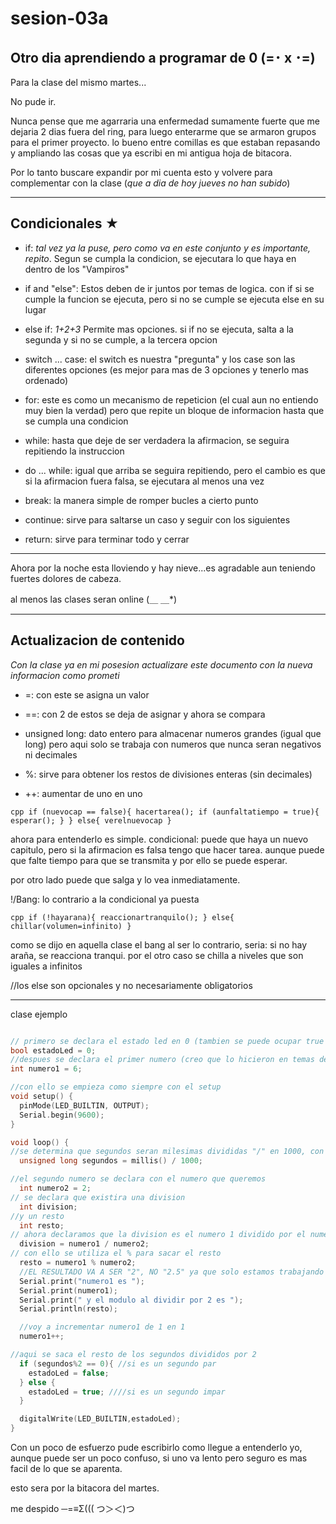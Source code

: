 # sesion-03a
## Otro dia aprendiendo a programar de 0 (=･ x ･=)

Para la clase del mismo martes...

No pude ir.

Nunca pense que me agarraria una enfermedad sumamente fuerte que me dejaria 2 dias fuera del ring, para luego enterarme que se armaron grupos para el primer proyecto.
lo bueno entre comillas es que estaban repasando y ampliando las cosas que ya escribi en mi antigua hoja de bitacora.

Por lo tanto buscare expandir por mi cuenta esto y volvere para complementar con la clase  (*que a dia de hoy jueves no han subido*)

---

## Condicionales ★

- if: *tal vez ya la puse, pero como va en este conjunto y es importante, repito*. Segun se cumpla la condicion, se ejecutara lo que haya en dentro de los "Vampiros"

- if and "else": Estos deben de ir juntos por temas de logica. con if si se cumple la funcion se ejecuta, pero si no se cumple se ejecuta else en su lugar

- else if: *1+2+3* Permite mas opciones. si if no se ejecuta, salta a la segunda y si no se cumple, a la tercera opcion

- switch ... case: el switch es nuestra "pregunta" y los case son las diferentes opciones (es mejor para mas de 3 opciones y tenerlo mas ordenado)

- for: este es como un mecanismo de repeticion (el cual aun no entiendo muy bien la verdad) pero que repite un bloque de informacion hasta que se cumpla una condicion

- while: hasta que deje de ser verdadera la afirmacion, se seguira repitiendo la instruccion

- do ... while: igual que arriba se seguira repitiendo, pero el cambio es que si la afirmacion fuera falsa, se ejecutara al menos una vez

- break: la manera simple de romper bucles a cierto punto

- continue: sirve para saltarse un caso y seguir con los siguientes

- return: sirve para terminar todo y cerrar


---

Ahora por la noche esta lloviendo y hay nieve...es agradable aun teniendo fuertes dolores de cabeza.

al menos las clases seran online (＿ ＿*)

---

## Actualizacion de contenido

*Con la clase ya en mi posesion actualizare este documento con la nueva informacion como prometi*

- =: con este se asigna un valor

- ==: con 2 de estos se deja de asignar y ahora se compara

- unsigned long: dato entero para almacenar numeros grandes (igual que long) pero aqui solo se trabaja con numeros que nunca seran negativos ni decimales

- %: sirve para obtener los restos de divisiones enteras (sin decimales)

- ++: aumentar de uno en uno

``cpp
if (nuevocap == false){
    hacertarea();
if (aunfaltatiempo = true){
    esperar();
    }
}
else{
verelnuevocap
}
``

ahora para entenderlo es simple.
condicional: puede que haya un nuevo capitulo, pero si la afirmacion es falsa tengo que hacer tarea. 
aunque puede que falte tiempo para que se transmita y por ello se puede esperar.

por otro lado puede que salga y lo vea inmediatamente.

!/Bang: lo contrario a la condicional ya puesta

``cpp
if (!hayarana){
reaccionartranquilo();
}
else{
chillar(volumen=infinito)
}
``

como se dijo en aquella clase el bang al ser lo contrario, seria:
si no hay araña, se reacciona tranqui.
por el otro caso se chilla a niveles que son iguales a infinitos

//los else son opcionales y no necesariamente obligatorios

---

clase ejemplo

```cpp

// primero se declara el estado led en 0 (tambien se puede ocupar true or false ya que son equivalentes)
bool estadoLed = 0;
//despues se declara el primer numero (creo que lo hicieron en temas de orden con otra parte del codigo)
int numero1 = 6;

//con ello se empieza como siempre con el setup
void setup() {
  pinMode(LED_BUILTIN, OUTPUT);
  Serial.begin(9600);
}

void loop() {
//se determina que segundos seran milesimas divididas "/" en 1000, con esto serian segundos
  unsigned long segundos = millis() / 1000;

//el segundo numero se declara con el numero que queremos
  int numero2 = 2;
// se declara que existira una division
  int division;
//y un resto
  int resto;
// ahora declaramos que la division es el numero 1 dividido por el numero 2
  division = numero1 / numero2;
// con ello se utiliza el % para sacar el resto
  resto = numero1 % numero2;
  //EL RESULTADO VA A SER "2", NO "2.5" ya que solo estamos trabajando con enteros
  Serial.print("numero1 es ");
  Serial.print(numero1);
  Serial.print(" y el modulo al dividir por 2 es ");
  Serial.println(resto);

  //voy a incrementar numero1 de 1 en 1
  numero1++;

//aqui se saca el resto de los segundos divididos por 2
  if (segundos%2 == 0){ //si es un segundo par
    estadoLed = false;
  } else {
    estadoLed = true; ////si es un segundo impar
  }

  digitalWrite(LED_BUILTIN,estadoLed);
}
```

Con un poco de esfuerzo pude escribirlo como llegue a entenderlo yo, aunque puede ser un poco confuso, si uno va lento pero seguro es mas facil de lo que se aparenta.

esto sera por la bitacora del martes.

me despido ─=≡Σ((( つ＞＜)つ
